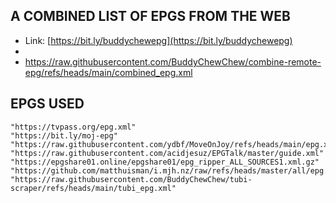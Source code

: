 ## A COMBINED LIST OF EPGS FROM THE WEB 

- Link: [https://bit.ly/buddychewepg](https://bit.ly/buddychewepg)
- 
- https://raw.githubusercontent.com/BuddyChewChew/combine-remote-epg/refs/heads/main/combined_epg.xml

## EPGS USED
    "https://tvpass.org/epg.xml"
    "https://bit.ly/moj-epg"
    "https://raw.githubusercontent.com/ydbf/MoveOnJoy/refs/heads/main/epg.xml"
    "https://raw.githubusercontent.com/acidjesuz/EPGTalk/master/guide.xml"
    "https://epgshare01.online/epgshare01/epg_ripper_ALL_SOURCES1.xml.gz"
    "https://github.com/matthuisman/i.mjh.nz/raw/refs/heads/master/all/epg.xml.gz"
    "https://raw.githubusercontent.com/BuddyChewChew/tubi-scraper/refs/heads/main/tubi_epg.xml"
